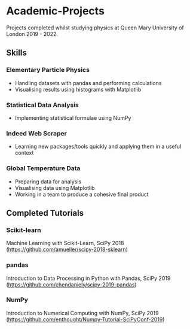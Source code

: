 # Academic-Projects
Projects completed whilst studying physics at Queen Mary University of London 2019 - 2022.

## Skills

### Elementary Particle Physics
* Handling datasets with pandas and performing calculations
* Visualising results using histograms with Matplotlib 

### Statistical Data Analysis
* Implementing statistical formulae using NumPy

### Indeed Web Scraper
* Learning new packages/tools quickly and applying them in a useful context

### Global Temperature Data
* Preparing data for analysis
* Visualising data using Matplotlib
* Working in a team to produce a cohesive final product


## Completed Tutorials 

### Scikit-learn
Machine Learning with Scikit-Learn, SciPy 2018 (https://github.com/amueller/scipy-2018-sklearn)

### pandas
Introduction to Data Processing in Python with Pandas, SciPy 2019 (https://github.com/chendaniely/scipy-2019-pandas)

### NumPy
Introduction to Numerical Computing with NumPy, SciPy 2019 (https://github.com/enthought/Numpy-Tutorial-SciPyConf-2019)
